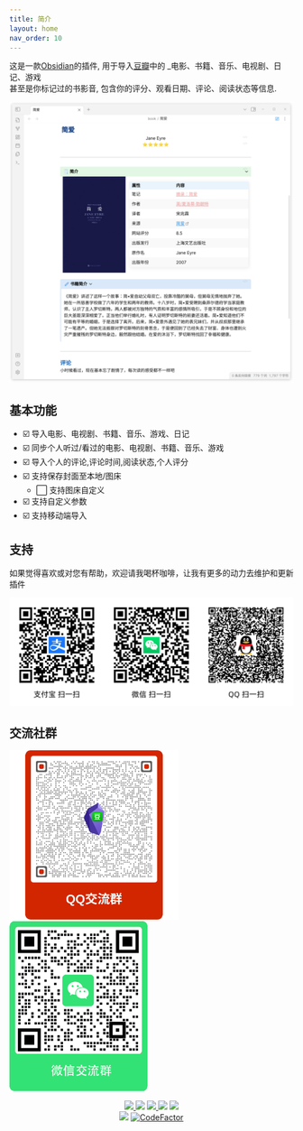 ```yaml
---
title: 简介
layout: home
nav_order: 10
---
```



这是一款[Obsidian](https://obsidian.md/)的插件, 用于导入[豆瓣](https://www.douban.com/)中的 _电影、书籍、音乐、电视剧、日记、游戏   
甚至是你标记过的书影音, 包含你的评分、观看日期、评论、阅读状态等信息.   

![background](./background.png)

## 基本功能
- ☑️ 导入电影、电视剧、书籍、音乐、游戏、日记
- ☑️ 同步个人听过/看过的电影、电视剧、书籍、音乐、游戏
- ☑️ 导入个人的评论,评论时间,阅读状态,个人评分
- ☑️ 支持保存封面至本地/图床
    - ⬜ 支持图床自定义
- ☑️ 支持自定义参数
- ☑️ 支持移动端导入

## 支持
如果觉得喜欢或对您有帮助，欢迎请我喝杯咖啡，让我有更多的动力去维护和更新插件

![support_pay](./img/support_pay_2.png)

## 交流社群
<img src="img/obsidian-douban-qq-qr_code.svg" width="300px"> 
<img src="img/wechat_group.png" width="245px">   




<p align="center">    
    <a href="https://github.com/Wanxp/obsidian-douban/releases/latest">    
      <img src="https://img.shields.io/github/manifest-json/v/Wanxp/obsidian-douban?color=blue">    
   </a>    
    <img src="https://img.shields.io/github/release-date/Wanxp/obsidian-douban">    
   <a href="https://github.com/Wanxp/obsidian-douban/blob/master/License">    
      <img src="https://img.shields.io/github/license/Wanxp/obsidian-douban">    
   </a>    
   <img src="https://img.shields.io/github/downloads/Wanxp/obsidian-douban/total">    
   <a href="https://github.com/Wanxp/obsidian-douban/issues">    
      <img src="https://img.shields.io/github/issues/Wanxp/obsidian-douban">    
   </a>    
   <br>    
   <img src="https://img.shields.io/tokei/lines/github/Wanxp/obsidian-douban">    
   <a href="https://www.codefactor.io/repository/github/wanxp/obsidian-douban">    
   <img src="https://www.codefactor.io/repository/github/wanxp/obsidian-douban/badge" alt="CodeFactor" />    
   </a>    
</p>    

[Just the Docs repo]: https://github.com/Wanxp/obsidian-douban
